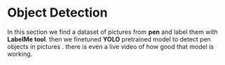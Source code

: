 # Object Detection
In this section we find a dataset of pictures from **pen** and label them with **LabelMe tool**. then we finetuned **YOLO** pretrained model to detect pen objects in pictures . there is even a live video of how good that model is working.
